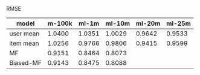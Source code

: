RMSE

|model|m-100k|ml-1m|ml-10m|ml-20m|ml-25m|
|---|---|---|---|---|---|
|user mean|1.0400|1.0351|1.0029|0.9642|0.9533|
|item mean|1.0256|0.9766|0.9806|0.9415|0.9599|
|MF|0.9151|0.8464|0.8073|
|Biased-MF|0.9143|0.8475|0.8088|
